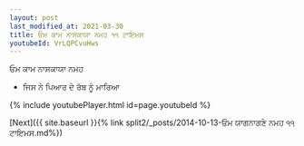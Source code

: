 ```yaml
---
layout: post
last_modified_at: 2021-03-30
title: ਓਮ ਕਾਮ ਨਾਸਕਾਯਾ ਨਮਹ ੧੧ ਟਾਇਮਸ
youtubeId: VrLQPCvuHws
---
```

 
 
 ਓਮ ਕਾਮ ਨਾਸਕਾਯਾ ਨਮਹ  
 
 -  ਜਿਸ ਨੇ ਪਿਆਰ ਦੇ ਰੱਬ ਨੂੰ ਮਾਰਿਆ 
 
  
 
  
 
 
 
 
 
 


{% include youtubePlayer.html id=page.youtubeId %}
 
[Next]({{ site.baseurl }}{% link  split2/_posts/2014-10-13-ਓਮ ਯਾਗਨਾਗਣੇ ਨਮਹ ੧੧ ਟਾਇਮਸ.md%})
 
